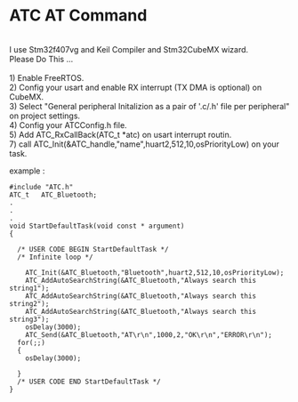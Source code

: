 # ATC  AT Command
<br />
I use Stm32f407vg and Keil Compiler and Stm32CubeMX wizard.
 <br />
Please Do This ...
<br />
<br />
1) Enable FreeRTOS.  
<br />
2) Config your usart and enable RX interrupt (TX DMA is optional) on CubeMX.
<br />
3) Select "General peripheral Initalizion as a pair of '.c/.h' file per peripheral" on project settings.
<br />
4) Config your ATCConfig.h file.
<br />
5) Add  ATC_RxCallBack(ATC_t *atc) on usart interrupt routin. 
<br />
7) call  ATC_Init(&ATC_handle,"name",huart2,512,10,osPriorityLow) on your task.
<br />

example :
```
#include "ATC.h"
ATC_t	ATC_Bluetooth;
.
.
.
void StartDefaultTask(void const * argument)
{

  /* USER CODE BEGIN StartDefaultTask */
  /* Infinite loop */
	
	ATC_Init(&ATC_Bluetooth,"Bluetooth",huart2,512,10,osPriorityLow);
	ATC_AddAutoSearchString(&ATC_Bluetooth,"Always search this string1");
	ATC_AddAutoSearchString(&ATC_Bluetooth,"Always search this string2");
	ATC_AddAutoSearchString(&ATC_Bluetooth,"Always search this string3");
	osDelay(3000);
	ATC_Send(&ATC_Bluetooth,"AT\r\n",1000,2,"OK\r\n","ERROR\r\n");
  for(;;)
  {
	osDelay(3000);
	
  }
  /* USER CODE END StartDefaultTask */
}


```
